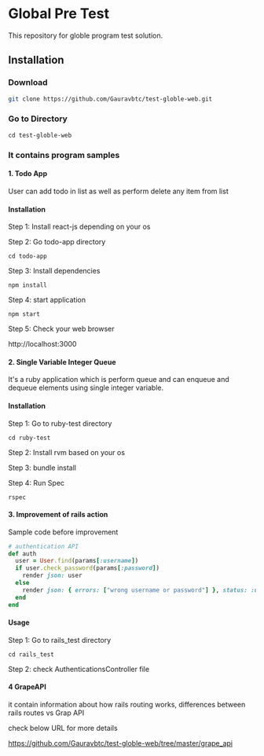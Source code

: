 # Global Pre Test

This repository for globle program test solution.
  
## Installation

### Download 

```bash
git clone https://github.com/Gauravbtc/test-globle-web.git
```

### Go to Directory
```
cd test-globle-web
```


### It contains program samples

#### 1. Todo App

User can add todo in list as well as perform delete any item from list

#### Installation

Step 1: Install react-js depending on your os 

Step 2: Go todo-app directory 

```
cd todo-app
```

Step 3: Install dependencies
```
npm install
```

Step 4: start application
```
npm start
```

Step 5: Check your web browser

http://localhost:3000

 
#### 2. Single Variable Integer Queue

It's a ruby application which is perform queue and can enqueue and dequeue elements using single integer variable.  

#### Installation

Step 1: Go to ruby-test directory 

```
cd ruby-test
```

Step 2: Install rvm based on your os 

Step 3: bundle install 

Step 4: Run Spec 
```
rspec 
```

#### 3. Improvement of rails action 

Sample code before improvement 

```ruby
# authentication API
def auth
  user = User.find(params[:username])
  if user.check_password(params[:password])
    render json: user
  else
    render json: { errors: ["wrong username or password"] }, status: :unauthorized
  end
end
```

#### Usage

Step 1: Go to rails_test directory
```
cd rails_test
```

Step 2: check AuthenticationsController file 


#### 4 GrapeAPI

it contain information about how rails routing works, differences between rails routes vs Grap API 

check below URL for more details 

https://github.com/Gauravbtc/test-globle-web/tree/master/grape_api
